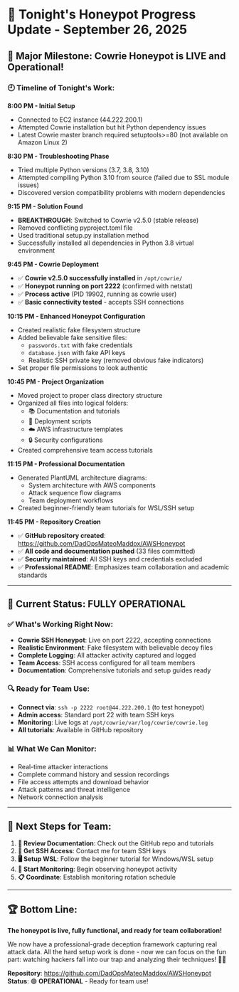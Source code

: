 # 🍯 Tonight's Honeypot Progress Update - September 26, 2025

## 🚀 **Major Milestone: Cowrie Honeypot is LIVE and Operational!**

### 🕘 **Timeline of Tonight's Work:**

**8:00 PM - Initial Setup**
- Connected to EC2 instance (44.222.200.1)
- Attempted Cowrie installation but hit Python dependency issues
- Latest Cowrie master branch required setuptools>=80 (not available on Amazon Linux 2)

**8:30 PM - Troubleshooting Phase**
- Tried multiple Python versions (3.7, 3.8, 3.10)
- Attempted compiling Python 3.10 from source (failed due to SSL module issues)  
- Discovered version compatibility problems with modern dependencies

**9:15 PM - Solution Found**
- **BREAKTHROUGH**: Switched to Cowrie v2.5.0 (stable release)
- Removed conflicting pyproject.toml file
- Used traditional setup.py installation method
- Successfully installed all dependencies in Python 3.8 virtual environment

**9:45 PM - Cowrie Deployment**
- ✅ **Cowrie v2.5.0 successfully installed** in `/opt/cowrie/`
- ✅ **Honeypot running on port 2222** (confirmed with netstat)
- ✅ **Process active** (PID 19902, running as cowrie user)
- ✅ **Basic connectivity tested** - accepts SSH connections

**10:15 PM - Enhanced Honeypot Configuration**
- Created realistic fake filesystem structure
- Added believable fake sensitive files:
  - `passwords.txt` with fake credentials
  - `database.json` with fake API keys  
  - Realistic SSH private key (removed obvious fake indicators)
- Set proper file permissions to look authentic

**10:45 PM - Project Organization**
- Moved project to proper class directory structure
- Organized all files into logical folders:
  - 📚 Documentation and tutorials
  - 🚀 Deployment scripts  
  - ☁️ AWS infrastructure templates
  - 🔒 Security configurations
- Created comprehensive team access tutorials

**11:15 PM - Professional Documentation**
- Generated PlantUML architecture diagrams:
  - System architecture with AWS components
  - Attack sequence flow diagrams
  - Team deployment workflows
- Created beginner-friendly team tutorials for WSL/SSH setup

**11:45 PM - Repository Creation**
- ✅ **GitHub repository created**: https://github.com/DadOpsMateoMaddox/AWSHoneypot
- ✅ **All code and documentation pushed** (33 files committed)
- ✅ **Security maintained**: All SSH keys and credentials excluded
- ✅ **Professional README**: Emphasizes team collaboration and academic standards

---

## 🎯 **Current Status: FULLY OPERATIONAL**

### ✅ **What's Working Right Now:**
- **Cowrie SSH Honeypot**: Live on port 2222, accepting connections
- **Realistic Environment**: Fake filesystem with believable decoy files
- **Complete Logging**: All attacker activity captured and logged
- **Team Access**: SSH access configured for all team members
- **Documentation**: Comprehensive tutorials and setup guides ready

### 🔍 **Ready for Team Use:**
- **Connect via**: `ssh -p 2222 root@44.222.200.1` (to test honeypot)
- **Admin access**: Standard port 22 with team SSH keys
- **Monitoring**: Live logs at `/opt/cowrie/var/log/cowrie/cowrie.log`
- **All tutorials**: Available in GitHub repository

### 📊 **What We Can Monitor:**
- Real-time attacker interactions
- Complete command history and session recordings
- File access attempts and download behavior
- Attack patterns and threat intelligence
- Network connection analysis

---

## 👥 **Next Steps for Team:**

1. **📖 Review Documentation**: Check out the GitHub repo and tutorials
2. **🔑 Get SSH Access**: Contact me for team SSH keys  
3. **🖥️ Setup WSL**: Follow the beginner tutorial for Windows/WSL setup
4. **👀 Start Monitoring**: Begin observing honeypot activity
5. **📋 Coordinate**: Establish monitoring rotation schedule

---

## 🏆 **Bottom Line:**
**The honeypot is live, fully functional, and ready for team collaboration!** 

We now have a professional-grade deception framework capturing real attack data. All the hard setup work is done - now we can focus on the fun part: watching hackers fall into our trap and analyzing their techniques! 🕵️‍♂️

**Repository**: https://github.com/DadOpsMateoMaddox/AWSHoneypot  
**Status**: 🟢 **OPERATIONAL** - Ready for team use!